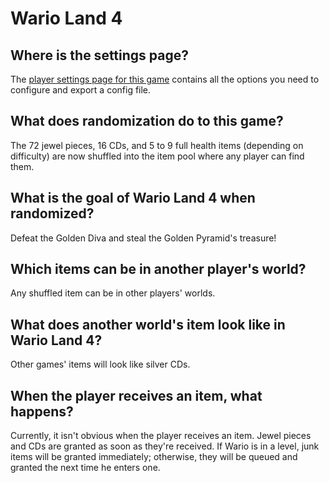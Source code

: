 # Wario Land 4

## Where is the settings page?

The [player settings page for this game](../player-settings) contains all the
options you need to configure and export a config file.

## What does randomization do to this game?

The 72 jewel pieces, 16 CDs, and 5 to 9 full health items (depending on difficulty) are now shuffled
into the item pool where any player can find them.

## What is the goal of Wario Land 4 when randomized?

Defeat the Golden Diva and steal the Golden Pyramid's treasure!

## Which items can be in another player's world?

Any shuffled item can be in other players' worlds.

## What does another world's item look like in Wario Land 4?

Other games' items will look like silver CDs.

## When the player receives an item, what happens?

Currently, it isn't obvious when the player receives an item. Jewel pieces and CDs are granted as
soon as they're received. If Wario is in a level, junk items will be granted immediately; otherwise,
they will be queued and granted the next time he enters one.
